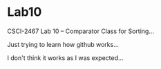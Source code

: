 # Lab10
CSCI-2467 Lab 10 – Comparator Class for Sorting...

Just trying to learn how github works...

I don't think it works as I was expected...
